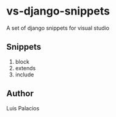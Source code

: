 # vs-django-snippets
A set of django snippets for visual studio

## Snippets
1. block
2. extends
3. include

## Author
Luis Palacios
